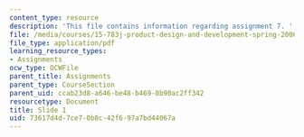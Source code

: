 ```yaml
---
content_type: resource
description: 'This file contains information regarding assignment 7. '
file: /media/courses/15-783j-product-design-and-development-spring-2006/73617d4d7ce70b8c42f697a7bd44067a_sample_assignm_7.pdf
file_type: application/pdf
learning_resource_types:
- Assignments
ocw_type: OCWFile
parent_title: Assignments
parent_type: CourseSection
parent_uid: ccab23d8-a646-be48-b469-0b90ac2ff342
resourcetype: Document
title: Slide 1
uid: 73617d4d-7ce7-0b8c-42f6-97a7bd44067a
---
```

